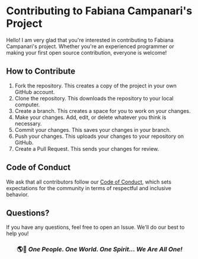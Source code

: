 <h1>Contributing to Fabiana Campanari's Project</h1>

<p>Hello! I am very glad that you're interested in contributing to Fabiana Campanari's project. Whether you're an experienced programmer or making your first open source contribution, everyone is welcome!</p>

<h2>How to Contribute</h2>

<ol>
  <li>Fork the repository. This creates a copy of the project in your own GitHub account.</li>
  <li>Clone the repository. This downloads the repository to your local computer.</li>
  <li>Create a branch. This creates a space for you to work on your changes.</li>
  <li>Make your changes. Add, edit, or delete whatever you think is necessary.</li>
  <li>Commit your changes. This saves your changes in your branch.</li>
  <li>Push your changes. This uploads your changes to your repository on GitHub.</li>
  <li>Create a Pull Request. This sends your changes for review.</li>
</ol>

<h2>Code of Conduct</h2>

<p>We ask that all contributors follow our <a href="CODE_OF_CONDUCT.md">Code of Conduct</a>, which sets expectations for the community in terms of respectful and inclusive behavior.</p>

<h2>Questions?</h2>

<p>If you have any questions, feel free to open an Issue. We'll do our best to help you!</p>

  ### <p align="center"> 🌎💙  ***One People. One World. One Spirit... We Are All One!*** </p>



